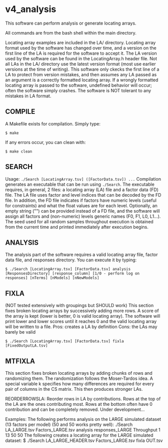 # v4_analysis

This software can perform analysis or generate locating arrays.

All commands are from the bash shell within the main directory.

Locating array examples are included in the LA/ directory.
Locating array format used by the software has changed over time, and a version on the first line of the LA is required for the software to accept it.
The LA version used by the software can be found in the LocatingArray.h header file.
Not all LAs in the LA/ directory use the latest version format (most use earlier versions at the time of writing).
This software only ckecks the first line of a LA to protect from version mistakes, and then assumes any LA passed as an argument is a correctly formatted locating array.
If a wrongly formatted locating array is passed to the software, undefined behavior will occur; often the software simply crashes.
The software is NOT tolerant to any mistakes in LA format.

## COMPILE
A Makefile exists for compilation. Simply type:
```
$ make
```
If any errors occur, you can clean with:
```
$ make clean
```

## SEARCH
Usage: `./Search [LocatingArray.tsv] ([FactorData.tsv]) ...`
Compilation generates an executable that can be run using `./Search`.
The executable requires, in general, 2 files: a locating array (LA) file and a factor data (FD) file.
The LA file uses factor and level indices that can be decoded by the FD file.
In addition, the FD file indicates if factors have numeric levels (useful for constraints) and what the float values are for each level.
Optionally, an empty string ("") can be provided instead of a FD file, and the software will assign all factors and (non-numeric) levels generic names (F0, F1, L0, L1...).
The seed used for all random samples throughout execution is obtained from the current time and printed immediately after execution begins.

## ANALYSIS
The analysis part of the software requires a valid locating array file, factor data file, and responses directory.
You can execute it by typing:
```
$ ./Search [LocatingArray.tsv] [FactorData.tsv] analysis [ResponsesDirectory] [response_column] [1/0 - perform log on responses] [nTerms] [nModels] [nNewModels]
```

## FIXLA
(NOT tested extensively with groupings but SHOULD work)
This section fixes broken locating arrays by successively adding more rows.
A score of the array is kept (lower is better, 0 is valid locating array).
The software will print lower and lower scores until it reaches 0 and the valid locating array will be written to a file.
Pros: creates a LA by definition
Cons: the LAs may barely be valid
```
$ ./Search [LocatingArray.tsv] [FactorData.tsv] fixla [FixedOutputLA.tsv]
```

## MTFIXLA
This section fixes broken locating arrays by adding chunks of rows and randomizing them.
The randomization follows the Moser-Tardos idea.
A special variable k specifies how many differences are required for every pair of columns in the CS matrix.
This then produces stronger LAs.

REORDERROWSLA:
Reorder rows in LA by contributions.
Rows at the top of the LA are the ones contributing most.
Rows at the bottom often have 0 contribution and can be completely removed.
Under development...

Examples:
The following performs analysis on the LARGE simulated dataset (13 factors per model) (50 and 50 works pretty well):
./Search LA_LARGE.tsv Factors_LARGE.tsv analysis responses_LARGE Throughput 1 13 50 50
The following creates a locating array for the LARGE simulated dataset:
$ ./Search LA_LARGE_HEADER.tsv Factors_LARGE.tsv fixla OUT.tsv
